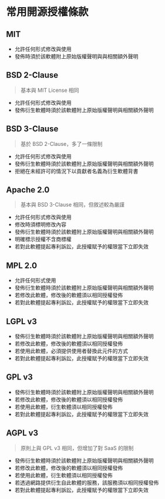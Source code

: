 # 常用開源授權條款

## MIT

- 允許任何形式修改與使用
- 發佈時須於該軟體附上原始版權聲明與與相關額外聲明

## BSD 2-Clause

> 基本與 MIT License 相同

- 允許任何形式修改與使用
- 發佈衍生軟體時須於該軟體附上原始版權聲明與相關額外聲明

## BSD 3-Clause

> 基於 BSD 2-Clause，多了一條限制

- 允許任何形式修改與使用
- 發佈衍生軟體時須於該軟體附上原始版權聲明與相關額外聲明
- 拒絕在未經許可的情況下以貢獻者名義為衍生軟體背書

## Apache 2.0

> 基本與 BSD 3-Clause 相同，但敘述較為嚴謹

- 允許任何形式修改與使用
- 修改時須標明修改內容
- 發佈衍生軟體時須於該軟體附上原始版權聲明與相關額外聲明
- 明確標示授權不含商標權
- 若對此軟體提起專利訴訟，此授權賦予的權限當下立即失效

## MPL 2.0

- 允許任何形式使用
- 發佈衍生軟體時須於該軟體附上原始版權聲明與相關額外聲明
- 若修改此軟體，修改後的軟體須以相同授權發佈
- 若對此軟體提起專利訴訟，此授權賦予的權限當下立即失效

## LGPL v3

- 發佈衍生軟體時須於該軟體附上原始版權聲明與相關額外聲明
- 若修改此軟體，修改後的軟體須以相同授權發佈
- 若使用此軟體，必須提供使用者替換此元件的方式
- 若對此軟體提起專利訴訟，此授權賦予的權限當下立即失效

## GPL v3

- 發佈衍生軟體時須於該軟體附上原始版權聲明與相關額外聲明
- 若修改此軟體，修改後的軟體須以相同授權發佈
- 若使用此軟體，衍生軟體須以相同授權發佈
- 若對此軟體提起專利訴訟，此授權賦予的權限當下立即失效

## AGPL v3

> 原則上與 GPL v3 相同，但增加了對 SaaS 的限制

- 發佈衍生軟體時須於該軟體附上原始版權聲明與相關額外聲明
- 若修改此軟體，修改後的軟體須以相同授權發佈
- 若使用此軟體，衍生軟體須以相同授權發佈
- 若透過網路提供衍生自此軟體的服務，該服務須以相同授權發佈
- 若對此軟體提起專利訴訟，此授權賦予的權限當下立即失效

